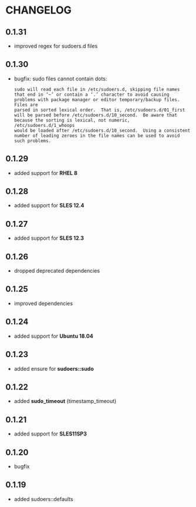 # CHANGELOG

## 0.1.31

* improved regex for sudoers.d files

## 0.1.30

* bugfix: sudo files cannot contain dots:
  ```
  sudo will read each file in /etc/sudoers.d, skipping file names that end in ‘~’ or contain a ‘.’ character to avoid causing problems with package manager or editor temporary/backup files.  Files are
  parsed in sorted lexical order.  That is, /etc/sudoers.d/01_first will be parsed before /etc/sudoers.d/10_second.  Be aware that because the sorting is lexical, not numeric, /etc/sudoers.d/1_whoops
  would be loaded after /etc/sudoers.d/10_second.  Using a consistent number of leading zeroes in the file names can be used to avoid such problems.
  ```

## 0.1.29

* added support for **RHEL 8**

## 0.1.28

* added support for **SLES 12.4**

## 0.1.27

* added support for **SLES 12.3**

## 0.1.26

* dropped deprecated dependencies

## 0.1.25

* improved dependencies

## 0.1.24

* added support for **Ubuntu 18.04**

## 0.1.23

* added ensure for **sudoers::sudo**

## 0.1.22

* added **sudo_timeout** (timestamp_timeout)

## 0.1.21

* added support for **SLES11SP3**

## 0.1.20

* bugfix

## 0.1.19

* added sudoers::defaults
